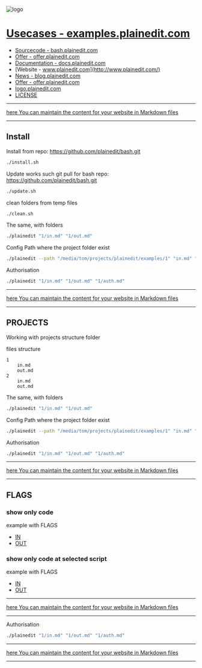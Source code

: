 

![logo](http://logo.plainedit.com/2/cover.png)

# [Usecases - examples.plainedit.com](http://examples.plainedit.com/)

+ [Sourcecode - bash.plainedit.com](http://bash.plainedit.com/)
+ [Offer - offer.plainedit.com](http://offer.plainedit.com/)
+ [Documentation - docs.plainedit.com](http://docs.plainedit.com/)
+ [Website - www.plainedit.com](http://www.plainedit.com/)
+ [News - blog.plainedit.com](http://blog.plainedit.com/)
+ [Offer - offer.plainedit.com](http://offer.plainedit.com/)
+ [logo.plainedit.com](https://logo.plainedit.com/)
+ [LICENSE](LICENSE)


---

[here You can maintain the content for your website in Markdown files](https://github.com/plainedit/examples/edit/main/MENU.md)

---

## Install

Install from repo: https://github.com/plainedit/bash.git
```bash
./install.sh
```

Update works such git pull for bash repo: https://github.com/plainedit/bash.git
```bash
./update.sh
```

clean folders from temp files
```bash
./clean.sh
```


The same, with folders
```bash
./plainedit "1/in.md" "1/out.md" 
```

Config Path where the project folder exist
```bash
./plainedit --path "/media/tom/projects/plainedit/examples/1" "in.md" "out.md"
```

Authorisation
```bash
./plainedit "1/in.md" "1/out.md" "1/auth.md"
```



---

[here You can maintain the content for your website in Markdown files](https://github.com/plainedit/examples/edit/main/START.md)

---

## PROJECTS

Working with projects structure folder

files structure
```
1
    in.md
    out.md
2
    in.md
    out.md
```

The same, with folders
```bash
./plainedit "1/in.md" "1/out.md" 
```

Config Path where the project folder exist
```bash
./plainedit --path "/media/tom/projects/plainedit/examples/1" "in.md" "out.md"
```

Authorisation
```bash
./plainedit "1/in.md" "1/out.md" "1/auth.md"
```



---

[here You can maintain the content for your website in Markdown files](https://github.com/plainedit/bash/edit/main/PROJECTS.md)

---
## FLAGS

### show only code
example with FLAGS
+ [IN ](1/in.md)
+ [OUT ](1/out.md)

### show only code at selected script
example with FLAGS
+ [IN ](2/in.md)
+ [OUT ](2/out.md)




---

[here You can maintain the content for your website in Markdown files](https://github.com/plainedit/bash/edit/main/FLAGS.md)

---

Authorisation
```bash
./plainedit "1/in.md" "1/out.md" "1/auth.md"
```



---

[here You can maintain the content for your website in Markdown files](https://github.com/plainedit/examples/edit/main/EXAMPLES.md)

---
